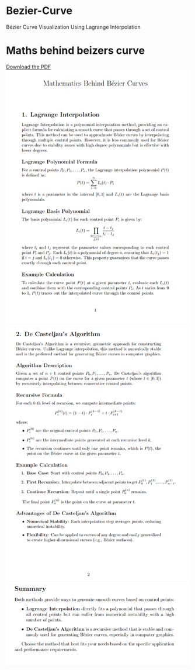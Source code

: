 # Bezier-Curve
Bézier Curve Visualization Using Lagrange Interpolation

# Maths behind beizers curve
[Download the PDF](public/maths.pdf)
![Alt text](public/lagrange.png)
![Alt text](public/decastejau.png)
![Alt text](public/summary.png)